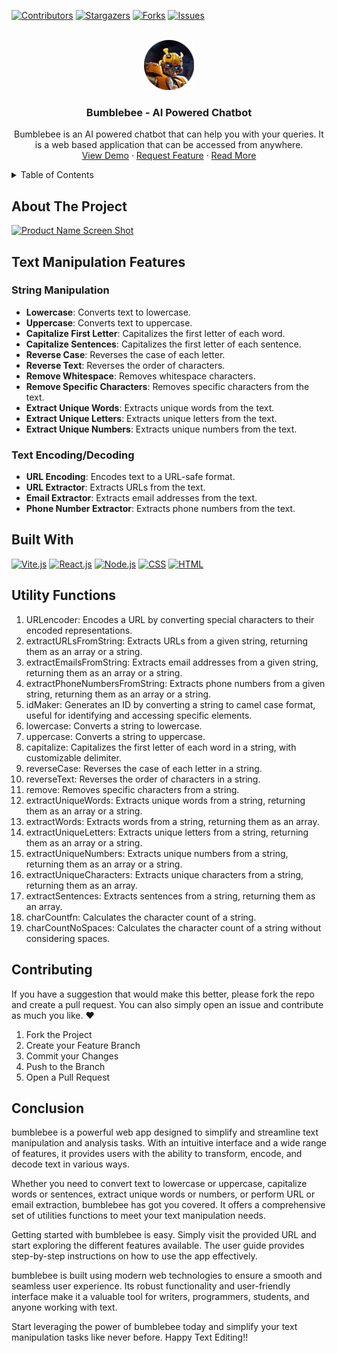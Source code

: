 [![Contributors][contributors-shield]][contributors-url]
[![Stargazers][stars-shield]][stars-url]
[![Forks][forks-shield]][forks-url]
[![Issues][issues-shield]][issues-url]



<!-- PROJECT LOGO -->
<br />
<div align="center">
  <a href="https://bumblebee.thapatilak.com.np/">
    <img src="/frontend/src/images/favicon.png" alt="Logo" width="80" height="80">
  </a>

<h3 align="center">Bumblebee - AI Powered Chatbot</h3>

  <p align="center">
Bumblebee is an AI powered chatbot that can help you with your queries. It is a web based application that can be accessed from anywhere.    
<br />
    <a href="https://bumblebee.thapatilak.com.np/">View Demo</a>
    ·
    <a href="https://github.com/jrTilak/bumblebee/issues">Request Feature</a>
    ·
    <a href="https://jrtilak.me/">Read More</a>
  </p>
</div>



<!-- TABLE OF CONTENTS -->
<details>
  <summary>Table of Contents</summary>
  <ol>
    <li>
      <a href="#about-the-project">About The Project</a> </li>
        <li><a href="#built-with">Built With</a></li>
    <li><a href="#utility-functions">Utility Functions</a></li>
    <li><a href="#contributing">Contributing</a></li>
    <li><a href="#conclusion">Conclusion</a></li>
  </ol>
</details>



<!-- ABOUT THE PROJECT -->
## About The Project
[![Product Name Screen Shot][product-screenshot]]([https://example.com](https://repository-images.githubusercontent.com/652996745/de305753-89f8-42bb-87c1-9d6c06f19f70))

## Text Manipulation Features
 

### String Manipulation
- **Lowercase**: Converts text to lowercase.
- **Uppercase**: Converts text to uppercase.
- **Capitalize First Letter**: Capitalizes the first letter of each word.
- **Capitalize Sentences**: Capitalizes the first letter of each sentence.
- **Reverse Case**: Reverses the case of each letter.
- **Reverse Text**: Reverses the order of characters.
- **Remove Whitespace**: Removes whitespace characters.
- **Remove Specific Characters**: Removes specific characters from the text.
- **Extract Unique Words**: Extracts unique words from the text.
- **Extract Unique Letters**: Extracts unique letters from the text.
- **Extract Unique Numbers**: Extracts unique numbers from the text.

### Text Encoding/Decoding

- **URL Encoding**: Encodes text to a URL-safe format.
- **URL Extractor**: Extracts URLs from the text.
- **Email Extractor**: Extracts email addresses from the text.
- **Phone Number Extractor**: Extracts phone numbers from the text.

## Built With
 
[![Vite.js][Vite.js]][Vite-url] [![React.js][React.js]][React-url] [![Node.js][Node.js]][Node-url] [![CSS][CSS]][CSS-url] [![HTML][HTML]][HTML-url]

## Utility Functions

1. URLencoder: Encodes a URL by converting special characters to their encoded representations.
2. extractURLsFromString: Extracts URLs from a given string, returning them as an array or a string.
3. extractEmailsFromString: Extracts email addresses from a given string, returning them as an array or a string.
4. extractPhoneNumbersFromString: Extracts phone numbers from a given string, returning them as an array or a string.
5. idMaker: Generates an ID by converting a string to camel case format, useful for identifying and accessing specific elements.
6. lowercase: Converts a string to lowercase.
7. uppercase: Converts a string to uppercase.
8. capitalize: Capitalizes the first letter of each word in a string, with customizable delimiter.
9. reverseCase: Reverses the case of each letter in a string.
10. reverseText: Reverses the order of characters in a string.
11. remove: Removes specific characters from a string.
12. extractUniqueWords: Extracts unique words from a string, returning them as an array or a string.
13. extractWords: Extracts words from a string, returning them as an array.
14. extractUniqueLetters: Extracts unique letters from a string, returning them as an array or a string.
15. extractUniqueNumbers: Extracts unique numbers from a string, returning them as an array or a string.
16. extractUniqueCharacters: Extracts unique characters from a string, returning them as an array.
17. extractSentences: Extracts sentences from a string, returning them as an array.
18. charCountfn: Calculates the character count of a string.
19. charCountNoSpaces: Calculates the character count of a string without considering spaces.

<!-- CONTRIBUTING -->
## Contributing
 
If you have a suggestion that would make this better, please fork the repo and create a pull request. You can also simply open an issue and contribute as much you like. ❤️
1. Fork the Project
2. Create your Feature Branch 
3. Commit your Changes 
4. Push to the Branch 
5. Open a Pull Request

## Conclusion
 
bumblebee is a powerful web app designed to simplify and streamline text manipulation and analysis tasks. With an intuitive interface and a wide range of features, it provides users with the ability to transform, encode, and decode text in various ways.

Whether you need to convert text to lowercase or uppercase, capitalize words or sentences, extract unique words or numbers, or perform URL or email extraction, bumblebee has got you covered. It offers a comprehensive set of utilities functions to meet your text manipulation needs.

Getting started with bumblebee is easy. Simply visit the provided URL and start exploring the different features available. The user guide provides step-by-step instructions on how to use the app effectively.

bumblebee is built using modern web technologies to ensure a smooth and seamless user experience. Its robust functionality and user-friendly interface make it a valuable tool for writers, programmers, students, and anyone working with text.

Start leveraging the power of bumblebee today and simplify your text manipulation tasks like never before.
Happy Text Editing!!

<!-- MARKDOWN LINKS & IMAGES -->
<!-- https://www.markdownguide.org/basic-syntax/#reference-style-links -->
[contributors-shield]: https://img.shields.io/github/contributors/jrtilak/bumblebee.svg?style=for-the-badge
[contributors-url]: https://github.com/jrtilak/bumblebee/graphs/contributors
[forks-shield]: https://img.shields.io/github/forks/jrtilak/bumblebee.svg?style=for-the-badge
[forks-url]: https://github.com/jrtilak/bumblebee/network/members
[stars-shield]: https://img.shields.io/github/stars/jrtilak/bumblebee.svg?style=for-the-badge
[stars-url]: https://github.com/jrtilak/bumblebee/stargazers
[issues-shield]: https://img.shields.io/github/issues/jrtilak/bumblebee.svg?style=for-the-badge
[issues-url]: https://github.com/jrtilak/bumblebee/issues
[product-screenshot]: https://repository-images.githubusercontent.com/652996745/de305753-89f8-42bb-87c1-9d6c06f19f70
[React.js]: https://img.shields.io/badge/React.js-20232A?style=for-the-badge&logo=react&logoColor=61DAFB
[React-url]: https://reactjs.org
[Vite.js]: https://img.shields.io/badge/vite-%23646CFF.svg?style=for-the-badge&logo=vite&logoColor=white
[vite-url]: https://vitejs.dev/
[Javascript]: https://img.shields.io/badge/javascript-%23323330.svg?style=for-the-badge&logo=javascript&logoColor=%23F7DF1E
[Javascript-url]: https://developer.mozilla.org/en-US/docs/Web/JavaScript
[CSS]: https://img.shields.io/badge/css3-%231572B6.svg?style=for-the-badge&logo=css3&logoColor=white
[CSS-url]: https://developer.mozilla.org/en-US/docs/Web/css
[HTML]: https://img.shields.io/badge/html5-%23E34F26.svg?style=for-the-badge&logo=html5&logoColor=white
[HTML-url]: https://developer.mozilla.org/en-US/docs/Web/html
[Node.js]: https://img.shields.io/badge/node.js-6DA55F?style=for-the-badge&logo=node.js&logoColor=white
[Node-url]: https://nodejs.org/en
